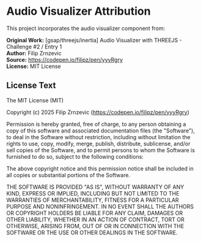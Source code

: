 # Audio Visualizer Attribution

This project incorporates the audio visualizer component from:

**Original Work:** [gsap/threejs/inertia] Audio Visualizer with THREEJS - Challenge #2 / Entry 1  
**Author:** Filip Zrnzevic  
**Source:** https://codepen.io/filipz/pen/yyyRgry  
**License:** MIT License  

## License Text

The MIT License (MIT)

Copyright (c) 2025 Filip Zrnzevic (https://codepen.io/filipz/pen/yyyRgry)

Permission is hereby granted, free of charge, to any person obtaining a copy
of this software and associated documentation files (the "Software"), to deal
in the Software without restriction, including without limitation the rights
to use, copy, modify, merge, publish, distribute, sublicense, and/or sell
copies of the Software, and to permit persons to whom the Software is
furnished to do so, subject to the following conditions:

The above copyright notice and this permission notice shall be included in all
copies or substantial portions of the Software.

THE SOFTWARE IS PROVIDED "AS IS", WITHOUT WARRANTY OF ANY KIND, EXPRESS OR
IMPLIED, INCLUDING BUT NOT LIMITED TO THE WARRANTIES OF MERCHANTABILITY,
FITNESS FOR A PARTICULAR PURPOSE AND NONINFRINGEMENT. IN NO EVENT SHALL THE
AUTHORS OR COPYRIGHT HOLDERS BE LIABLE FOR ANY CLAIM, DAMAGES OR OTHER
LIABILITY, WHETHER IN AN ACTION OF CONTRACT, TORT OR OTHERWISE, ARISING FROM,
OUT OF OR IN CONNECTION WITH THE SOFTWARE OR THE USE OR OTHER DEALINGS IN THE
SOFTWARE.